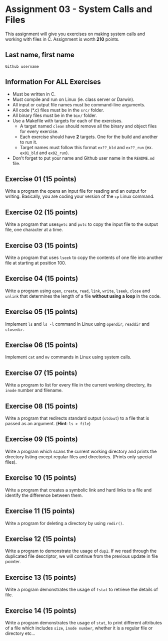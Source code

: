 # Assignment 03 - System Calls and Files

This assignment will give you exercises on making system calls and working with files in C.  Assignment is worth **210** points.

## Last name, first name

`Github username`

## Information For **ALL** Exercises

- Must be written in C.
- Must compile and run on Linux (ie. class server or Darwin).
- All input or output file names must be command-line arguments.
- All code (*.c) files must be in the `src/` folder.
- All binary files must be in the `bin/` folder.
- Use a Makefile with targets for each of the exercises.
  - A target named `clean` should remove all the binary and object files for every exercise.
  - Each exercise should have **2** targets.  One for the build and another to run it.
  - Target names must follow this format `ex??_bld` and `ex??_run` (ex. `ex01_bld` and `ex02_run`).
- Don't forget to put your name and Github user name in the `README.md` file.

## Exercise 01 (15 points)

Write a program the opens an input file for reading and an output for writing.  Basically, you are coding your version of the `cp` Linux command.

## Exercise 02 (15 points)

Write a program that uses`getc` and `putc` to copy the input file to the output file, one character at a time.

## Exercise 03 (15 points)

Write a program that uses `lseek` to copy the contents of one file into another file at starting at position 100.

## Exercise 04 (15 points)

Write a program using `open`, `create`, `read`, `link`, `write`, `lseek`, `close` and `unlink` that determines the length of a file **without using a loop** in the code.

## Exercise 05 (15 points)

Implement `ls` and `ls -l` command in Linux using `opendir`, `readdir` and `closedir`.

## Exercise 06 (15 points)

Implement `cat` and `mv` commands in Linux using system calls.

## Exercise 07 (15 points)

Write a program to list for every file in the current working directory, its `inode` number and filename.

## Exercise 08 (15 points)

Write a program that redirects standard output (`stdout`) to a file that is passed as an argument. (**Hint**: `ls > file`)

## Exercise 09 (15 points)

Write a program which scans the current working directory and prints the directory listing except regular files and directories. (Prints only special files).

## Exercise 10 (15 points)

Write a program that creates a symbolic link and hard links to a file and identify the difference between them.

## Exercise 11 (15 points)

Write a program for deleting a directory by using `rmdir()`.

## Exercise 12 (15 points)

Write a program to demonstrate the usage of `dup2`. If we read through the duplicated file descriptor, we will continue from the previous update in file pointer.

## Exercise 13 (15 points)

Write a program demonstrates the usage of `fstat` to retrieve the details of file.

## Exercise 14 (15 points)

Write a program demonstrates the usage of `stat`, to print different attributes of a file which includes `size`, `inode number`, whether it is a regular file or directory etc...
